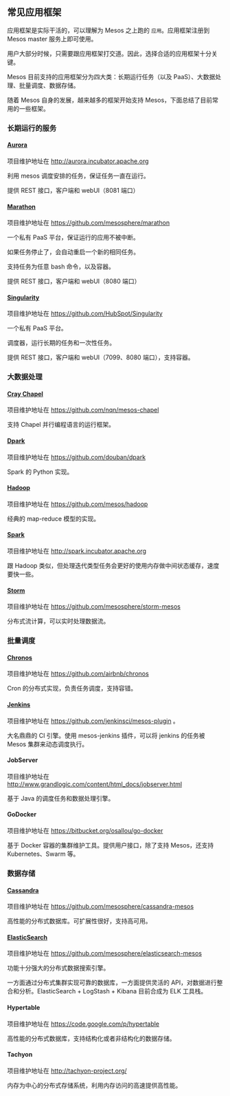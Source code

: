 ## 常见应用框架

应用框架是实际干活的，可以理解为 Mesos 之上跑的 `应用`。应用框架注册到 Mesos master 服务上即可使用。

用户大部分时候，只需要跟应用框架打交道。因此，选择合适的应用框架十分关键。

Mesos 目前支持的应用框架分为四大类：长期运行任务（以及 PaaS）、大数据处理、批量调度、数据存储。

随着 Mesos 自身的发展，越来越多的框架开始支持 Mesos，下面总结了目前常用的一些框架。

### 长期运行的服务

#### [Aurora](http://aurora.incubator.apache.org)
项目维护地址在 http://aurora.incubator.apache.org

利用 mesos 调度安排的任务，保证任务一直在运行。

提供 REST 接口，客户端和 webUI（8081 端口）

#### [Marathon](https://github.com/mesosphere/marathon)
项目维护地址在 https://github.com/mesosphere/marathon

一个私有 PaaS 平台，保证运行的应用不被中断。

如果任务停止了，会自动重启一个新的相同任务。

支持任务为任意 bash 命令，以及容器。

提供 REST 接口，客户端和 webUI（8080 端口）

#### [Singularity](https://github.com/HubSpot/Singularity)
项目维护地址在 https://github.com/HubSpot/Singularity

一个私有 PaaS 平台。

调度器，运行长期的任务和一次性任务。

提供 REST 接口，客户端和 webUI（7099、8080 端口），支持容器。

### 大数据处理
#### [Cray Chapel](https://github.com/nqn/mesos-chapel)
项目维护地址在 https://github.com/nqn/mesos-chapel

支持 Chapel 并行编程语言的运行框架。

#### [Dpark](https://github.com/douban/dpark)
项目维护地址在 https://github.com/douban/dpark

Spark 的 Python 实现。

#### [Hadoop](https://github.com/mesos/hadoop)
项目维护地址在 https://github.com/mesos/hadoop

经典的 map-reduce 模型的实现。

#### [Spark](http://spark.incubator.apache.org)
项目维护地址在 http://spark.incubator.apache.org

跟 Hadoop 类似，但处理迭代类型任务会更好的使用内存做中间状态缓存，速度要快一些。

#### [Storm](https://github.com/mesosphere/storm-mesos)
项目维护地址在 https://github.com/mesosphere/storm-mesos

分布式流计算，可以实时处理数据流。

### 批量调度
#### [Chronos](https://github.com/airbnb/chronos)
项目维护地址在 https://github.com/airbnb/chronos

Cron 的分布式实现，负责任务调度，支持容错。

#### [Jenkins](https://github.com/jenkinsci/mesos-plugin)
项目维护地址在 https://github.com/jenkinsci/mesos-plugin 。

大名鼎鼎的 CI 引擎。使用 mesos-jenkins 插件，可以将 jenkins 的任务被 Mesos 集群来动态调度执行。

#### JobServer
项目维护地址在 http://www.grandlogic.com/content/html_docs/jobserver.html

基于 Java 的调度任务和数据处理引擎。

#### GoDocker
项目维护地址在 https://bitbucket.org/osallou/go-docker

基于 Docker 容器的集群维护工具。提供用户接口，除了支持 Mesos，还支持 Kubernetes、Swarm 等。

### 数据存储
#### [Cassandra](https://github.com/mesosphere/cassandra-mesos)
项目维护地址在 https://github.com/mesosphere/cassandra-mesos

高性能的分布式数据库。可扩展性很好，支持高可用。

#### [ElasticSearch](https://github.com/mesosphere/elasticsearch-mesos)
项目维护地址在 https://github.com/mesosphere/elasticsearch-mesos

功能十分强大的分布式数据搜索引擎。

一方面通过分布式集群实现可靠的数据库，一方面提供灵活的 API，对数据进行整合和分析。ElasticSearch + LogStash + Kibana 目前合成为 ELK 工具栈。

#### Hypertable
项目维护地址在 https://code.google.com/p/hypertable

高性能的分布式数据库，支持结构化或者非结构化的数据存储。

#### Tachyon
项目维护地址在 http://tachyon-project.org/

内存为中心的分布式存储系统，利用内存访问的高速提供高性能。
